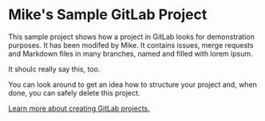 # Mike's Sample GitLab Project

This sample project shows how a project in GitLab looks for demonstration purposes. It has been modifed by Mike.  It contains issues, merge requests and Markdown files in many branches,
named and filled with lorem ipsum.

It shoulc really say this, too. 

You can look around to get an idea how to structure your project and, when done, you can safely delete this project.

[Learn more about creating GitLab projects.](https://docs.gitlab.com/ee/gitlab-basics/create-project.html)
